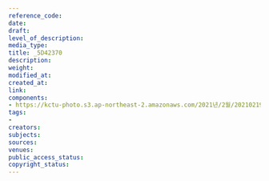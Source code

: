 ```yaml
---
reference_code: 
date: 
draft: 
level_of_description: 
media_type: 
title: _5D42370
description: 
weight: 
modified_at: 
created_at: 
link: 
components:
- https://kctu-photo.s3.ap-northeast-2.amazonaws.com/2021년/2월/20210219_백기완+선생+발인.영결식.하관/송승현/_5D42370.jpg
tags:
- 
creators: 
subjects: 
sources: 
venues: 
public_access_status: 
copyright_status: 
---
```


